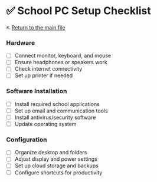 # ✅ School PC Setup Checklist

↖️ [Return to the main file](../README.md)

### Hardware
- [ ] Connect monitor, keyboard, and mouse
- [ ] Ensure headphones or speakers work
- [ ] Check internet connectivity
- [ ] Set up printer if needed

### Software Installation
- [ ] Install required school applications
- [ ] Set up email and communication tools
- [ ] Install antivirus/security software
- [ ] Update operating system

### Configuration
- [ ] Organize desktop and folders
- [ ] Adjust display and power settings
- [ ] Set up cloud storage and backups
- [ ] Configure shortcuts for productivity